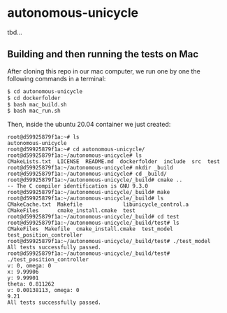 # autonomous-unicycle

tbd...


## Building and then running the tests on Mac

After cloning this repo in our mac computer, we run one by one the following commands in a terminal:

```bash
$ cd autonomous-unicycle
$ cd dockerfolder
$ bash mac_build.sh
$ bash mac_run.sh
```

Then, inside the ubuntu 20.04 container we just created:

```console
root@d59925879f1a:~# ls
autonomous-unicycle
root@d59925879f1a:~# cd autonomous-unicycle/
root@d59925879f1a:~/autonomous-unicycle# ls
CMakeLists.txt  LICENSE  README.md  dockerfolder  include  src  test
root@d59925879f1a:~/autonomous-unicycle# mkdir _build
root@d59925879f1a:~/autonomous-unicycle# cd _build/
root@d59925879f1a:~/autonomous-unicycle/_build# cmake ..
-- The C compiler identification is GNU 9.3.0
root@d59925879f1a:~/autonomous-unicycle/_build# make 
root@d59925879f1a:~/autonomous-unicycle/_build# ls
CMakeCache.txt  Makefile             libunicycle_control.a
CMakeFiles      cmake_install.cmake  test
root@d59925879f1a:~/autonomous-unicycle/_build# cd test
root@d59925879f1a:~/autonomous-unicycle/_build/test# ls
CMakeFiles  Makefile  cmake_install.cmake  test_model  test_position_controller
root@d59925879f1a:~/autonomous-unicycle/_build/test# ./test_model
All tests successfully passed.
root@d59925879f1a:~/autonomous-unicycle/_build/test# ./test_position_controller
v: 0, omega: 0
x: 9.99906
y: 9.99901
theta: 0.811262
v: 0.00138113, omega: 0
9.21
All tests successfully passed.
```